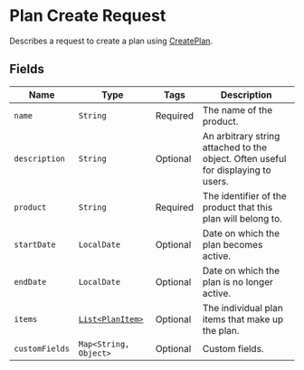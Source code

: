 # Plan Create Request

Describes a request to create a plan using [CreatePlan](/doc/plan-api.md#create-plan).

## Fields

| Name | Type | Tags | Description |
|  --- | --- | --- | --- |
| `name` | `String` | Required | The name of the product. |
| `description` | `String` | Optional | An arbitrary string attached to the object. Often useful for displaying to users. | 
| `product` | `String` | Required | The identifier of the product that this plan will belong to. | 
| `startDate` | `LocalDate` | Optional | Date on which the plan becomes active. | 
| `endDate` | `LocalDate` | Optional | Date on which the plan is no longer active. |
| `items` | [`List<PlanItem>`](/doc/models/plan-item.md) | Optional | The individual plan items that make up the plan. | 
| `customFields` | `Map<String, Object>` | Optional | Custom fields. |

